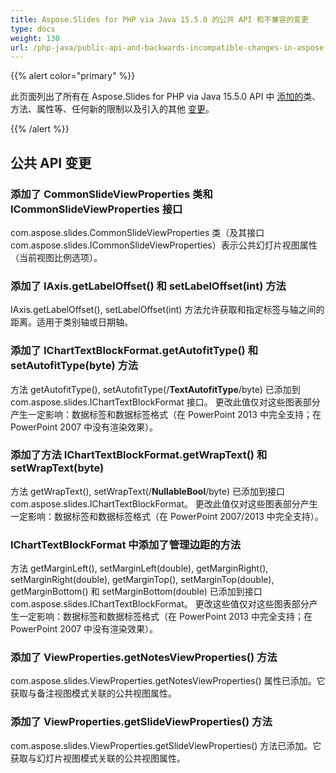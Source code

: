 ```yaml
---
title: Aspose.Slides for PHP via Java 15.5.0 的公共 API 和不兼容的变更
type: docs
weight: 130
url: /php-java/public-api-and-backwards-incompatible-changes-in-aspose-slides-for-java-15-5-0/
---
```


{{% alert color="primary" %}} 

此页面列出了所有在 Aspose.Slides for PHP via Java 15.5.0 API 中 [添加的](/slides/php-java/public-api-and-backwards-incompatible-changes-in-aspose-slides-for-java-15-5-0/)类、方法、属性等、任何新的限制以及引入的其他 [变更](/slides/php-java/public-api-and-backwards-incompatible-changes-in-aspose-slides-for-java-15-5-0/)。

{{% /alert %}} 
## **公共 API 变更**
### **添加了 CommonSlideViewProperties 类和 ICommonSlideViewProperties 接口**
com.aspose.slides.CommonSlideViewProperties 类（及其接口 com.aspose.slides.ICommonSlideViewProperties）表示公共幻灯片视图属性（当前视图比例选项）。
### **添加了 IAxis.getLabelOffset() 和 setLabelOffset(int) 方法**
IAxis.getLabelOffset(), setLabelOffset(int) 方法允许获取和指定标签与轴之间的距离。适用于类别轴或日期轴。
### **添加了 IChartTextBlockFormat.getAutofitType() 和 setAutofitType(byte) 方法**
方法 getAutofitType(), setAutofitType(/**TextAutofitType**/byte) 已添加到 com.aspose.slides.IChartTextBlockFormat 接口。
更改此值仅对这些图表部分产生一定影响：数据标签和数据标签格式（在 PowerPoint 2013 中完全支持；在 PowerPoint 2007 中没有渲染效果）。
### **添加了方法 IChartTextBlockFormat.getWrapText() 和 setWrapText(byte)**
方法 getWrapText(), setWrapText(/**NullableBool**/byte) 已添加到接口 com.aspose.slides.IChartTextBlockFormat。
更改此值仅对这些图表部分产生一定影响：数据标签和数据标签格式（在 PowerPoint 2007/2013 中完全支持）。
### **IChartTextBlockFormat 中添加了管理边距的方法**
方法 getMarginLeft(), setMarginLeft(double), getMarginRight(), setMarginRight(double), getMarginTop(), setMarginTop(double), getMarginBottom() 和 setMarginBottom(double) 已添加到接口 com.aspose.slides.IChartTextBlockFormat。
更改这些值仅对这些图表部分产生一定影响：数据标签和数据标签格式（在 PowerPoint 2013 中完全支持；在 PowerPoint 2007 中没有渲染效果）。
### **添加了 ViewProperties.getNotesViewProperties() 方法**
com.aspose.slides.ViewProperties.getNotesViewProperties() 属性已添加。它获取与备注视图模式关联的公共视图属性。
### **添加了 ViewProperties.getSlideViewProperties() 方法**
com.aspose.slides.ViewProperties.getSlideViewProperties() 方法已添加。它获取与幻灯片视图模式关联的公共视图属性。